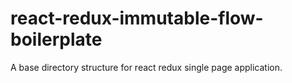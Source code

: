 # react-redux-immutable-flow-boilerplate
A base directory structure for react redux single page application.
